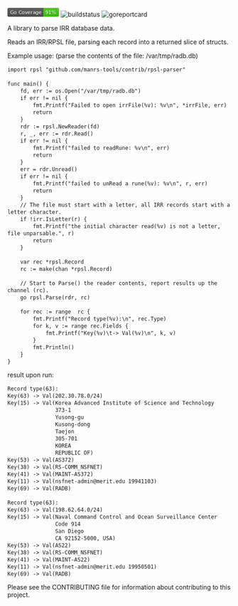 ![coverage](./coverage_badge.png "Coverage")
![buildstatus](https://api.travis-ci.org/morrowc/contrib.svg?branch=master "BuildStatus")
![goreportcard](https://goreportcard.com/badge/github.com/manrs-tools/contrib "Go Report Card")

A library to parse IRR database data.

Reads an IRR/RPSL file, parsing each record into a returned slice of structs.

Example usage: (parse the contents of the file: /var/tmp/radb.db)

```golang
import rpsl "github.com/manrs-tools/contrib/rpsl-parser"

func main() {
	fd, err := os.Open("/var/tmp/radb.db")
	if err != nil {
		fmt.Printf("Failed to open irrFile(%v): %v\n", *irrFile, err)
		return
	}
	rdr := rpsl.NewReader(fd)
	r, _, err := rdr.Read()
	if err != nil {
		fmt.Printf("failed to readRune: %v\n", err)
		return
	}
	err = rdr.Unread()
	if err != nil {
		fmt.Printf("failed to unRead a rune(%v): %v\n", r, err)
		return
	}
	// The file must start with a letter, all IRR records start with a letter character.
	if !irr.IsLetter(r) {
		fmt.Printf("the initial character read(%v) is not a letter, file unparsable.", r)
		return
	}

	var rec *rpsl.Record
	rc := make(chan *rpsl.Record)

	// Start to Parse() the reader contents, report results up the channel (rc).
	go rpsl.Parse(rdr, rc)

	for rec := range  rc {
		fmt.Printf("Record type(%v):\n", rec.Type)
		for k, v := range rec.Fields {
			fmt.Printf("Key(%v)\t-> Val(%v)\n", k, v)
		}
		fmt.Println()
	}
}
```

result upon run:

~~~~
Record type(63):
Key(63)	-> Val(202.30.78.0/24)
Key(15)	-> Val(Korea Advanced Institute of Science and Technology
               373-1
               Yusong-gu
               Kusong-dong
               Taejon
               305-701
               KOREA
               REPUBLIC OF)
Key(53)	-> Val(AS372)
Key(38)	-> Val(RS-COMM_NSFNET)
Key(41)	-> Val(MAINT-AS372)
Key(11)	-> Val(nsfnet-admin@merit.edu 19941103)
Key(69)	-> Val(RADB)

Record type(63):
Key(63)	-> Val(198.62.64.0/24)
Key(15)	-> Val(Naval Command Control and Ocean Surveillance Center
               Code 914
               San Diego
               CA 92152-5000, USA)
Key(53)	-> Val(AS22)
Key(38)	-> Val(RS-COMM_NSFNET)
Key(41)	-> Val(MAINT-AS22)
Key(11)	-> Val(nsfnet-admin@merit.edu 19950501)
Key(69)	-> Val(RADB)
~~~~

Please see the CONTRIBUTING file for information about contributing to this project.
